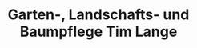 ---
title: "Garten-, Landschafts- und Baumpflege Tim Lange"
url: /witten/garten-landschafts-und-baumpflege-tim-lange/
shop: Allgemein
---